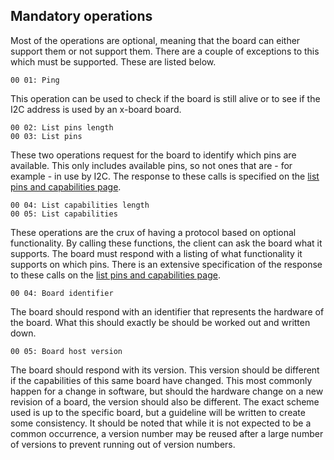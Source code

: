 
Mandatory operations
--------------------

Most of the operations are optional, meaning that the board can either support them or not
support them. There are a couple of exceptions to this which must be supported. These are 
listed below.

    00 01: Ping
    
This operation can be used to check if the board is still alive or to see if the I2C address
is used by an x-board board.

    00 02: List pins length
    00 03: List pins

These two operations request for the board to identify which pins are available. This only includes
available pins, so not ones that are - for example - in use by I2C. The response to these calls
is specified on the [list pins and capabilities page](list-pins-capabilities.md).

    00 04: List capabilities length
    00 05: List capabilities
    
These operations are the crux of having a protocol based on optional functionality. By calling
these functions, the client can ask the board what it supports. The board must respond with a 
listing of what functionality it supports on which pins. There is an extensive specification
of the response to these calls on the [list pins and capabilities page](list-pins-capabilities.md).

    00 04: Board identifier
    
The board should respond with an identifier that represents the hardware of the board. What
this should exactly be should be worked out and written down.

    00 05: Board host version

The board should respond with its version. This version should be different if the capabilities
of this same board have changed. This most commonly happen for a change in software, but should
the hardware change on a new revision of a board, the version should also be different. The exact
scheme used is up to the specific board, but a guideline will be written to create some 
consistency. It should be noted that while it is not expected to be a common occurrence, a version
number may be reused after a large number of versions to prevent running out of version numbers.